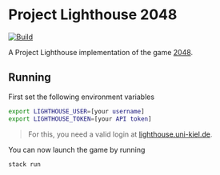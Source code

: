 # Project Lighthouse 2048

[![Build](https://github.com/fwcd/lighthouse-2048/actions/workflows/build.yml/badge.svg)](https://github.com/fwcd/lighthouse-2048/actions/workflows/build.yml)

A Project Lighthouse implementation of the game [2048](https://en.wikipedia.org/wiki/2048_(video_game)).

## Running

First set the following environment variables

```bash
export LIGHTHOUSE_USER=[your username]
export LIGHTHOUSE_TOKEN=[your API token]
```

> For this, you need a valid login at [lighthouse.uni-kiel.de](https://lighthouse.uni-kiel.de).

You can now launch the game by running

```bash
stack run
```
